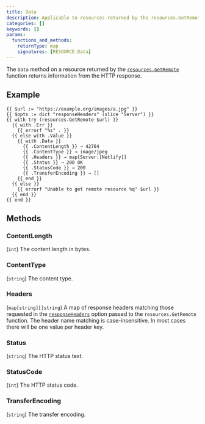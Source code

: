 ```yaml
---
title: Data
description: Applicable to resources returned by the resources.GetRemote function, returns information from the HTTP response.
categories: []
keywords: []
params:
  functions_and_methods:
    returnType: map
    signatures: [RESOURCE.Data]
---
```


The `Data` method on a resource returned by the [`resources.GetRemote`][] function returns information from the HTTP response.

## Example

```go-html-template
{{ $url := "https://example.org/images/a.jpg" }}
{{ $opts := dict "responseHeaders" (slice "Server") }}
{{ with try (resources.GetRemote $url) }}
  {{ with .Err }}
    {{ errorf "%s" . }}
  {{ else with .Value }}
    {{ with .Data }}
      {{ .ContentLength }} → 42764
      {{ .ContentType }} → image/jpeg
      {{ .Headers }} → map[Server:[Netlify]]
      {{ .Status }} → 200 OK
      {{ .StatusCode }} → 200
      {{ .TransferEncoding }} → []
    {{ end }}
  {{ else }}
    {{ errorf "Unable to get remote resource %q" $url }}
  {{ end }}
{{ end }}
```

## Methods

### ContentLength

(`int`) The content length in bytes.

### ContentType

(`string`) The content type.

### Headers

(`map[string][]string`) A map of response headers matching those requested in the [`responseHeaders`][] option passed to the `resources.GetRemote` function. The header name matching is case-insensitive. In most cases there will be one value per header key.

### Status

(`string`) The HTTP status text.

### StatusCode

(`int`) The HTTP status code.

### TransferEncoding

(`string`) The transfer encoding.

[`responseHeaders`]: /docs/reference/functions/resources/getremote/#responseheaders
[`resources.GetRemote`]: /docs/reference/functions/resources/getremote/
